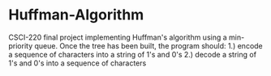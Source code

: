 # Huffman-Algorithm
CSCI-220 final project implementing Huffman's algorithm using a min-priority queue. 
Once the tree has been built, the program should:
    1.) encode a sequence of characters into a string of 1's and 0's 
    2.) decode a string of 1's and 0's into a sequence of characters



